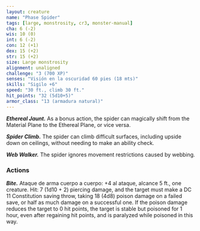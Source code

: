 ```yaml
---
layout: creature
name: "Phase Spider"
tags: [large, monstrosity, cr3, monster-manual]
cha: 6 (-2)
wis: 10 (0)
int: 6 (-2)
con: 12 (+1)
dex: 15 (+2)
str: 15 (+2)
size: Large monstrosity
alignment: unaligned
challenge: "3 (700 XP)"
senses: "Visión en la oscuridad 60 pies (18 mts)"
skills: "Sigilo +6"
speed: "30 ft., climb 30 ft."
hit_points: "32 (5d10+5)"
armor_class: "13 (armadura natural)"
---
```


***Ethereal Jaunt.*** As a bonus action, the spider can magically shift from the Material Plane to the Ethereal Plane, or vice versa.

***Spider Climb.*** The spider can climb difficult surfaces, including upside down on ceilings, without needing to make an ability check.

***Web Walker.*** The spider ignores movement restrictions caused by webbing.

### Actions

***Bite.*** Ataque de arma cuerpo a cuerpo: +4 al ataque, alcance 5 ft., one creature. Hit: 7 (1d10 + 2) piercing damage, and the target must make a DC 11 Constitution saving throw, taking 18 (4d8) poison damage on a failed save, or half as much damage on a successful one. If the poison damage reduces the target to 0 hit points, the target is stable but poisoned for 1 hour, even after regaining hit points, and is paralyzed while poisoned in this way.